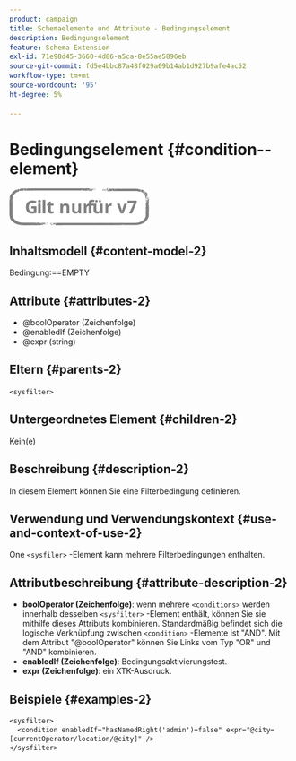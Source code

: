 ```yaml
---
product: campaign
title: Schemaelemente und Attribute - Bedingungselement
description: Bedingungselement
feature: Schema Extension
exl-id: 71e98d45-3660-4d86-a5ca-8e55ae5896eb
source-git-commit: fd5e4bbc87a48f029a09b14ab1d927b9afe4ac52
workflow-type: tm+mt
source-wordcount: '95'
ht-degree: 5%

---
```


# Bedingungselement {#condition--element}

![](../../../assets/v7-only.svg)

## Inhaltsmodell {#content-model-2}

Bedingung:==EMPTY

## Attribute {#attributes-2}

* @boolOperator (Zeichenfolge)
* @enabledIf (Zeichenfolge)
* @expr (string)

## Eltern {#parents-2}

`<sysfilter>`

## Untergeordnetes Element {#children-2}

Kein(e)

## Beschreibung {#description-2}

In diesem Element können Sie eine Filterbedingung definieren.

## Verwendung und Verwendungskontext {#use-and-context-of-use-2}

One `<sysfiler>`  -Element kann mehrere Filterbedingungen enthalten.

## Attributbeschreibung {#attribute-description-2}

* **boolOperator (Zeichenfolge)**: wenn mehrere `<conditions>` werden innerhalb desselben  `<sysfilter>` -Element enthält, können Sie sie mithilfe dieses Attributs kombinieren. Standardmäßig befindet sich die logische Verknüpfung zwischen `<condition>` -Elemente ist &quot;AND&quot;. Mit dem Attribut &quot;@boolOperator&quot; können Sie Links vom Typ &quot;OR&quot; und &quot;AND&quot; kombinieren.
* **enabledIf (Zeichenfolge)**: Bedingungsaktivierungstest.
* **expr (Zeichenfolge)**: ein XTK-Ausdruck.

## Beispiele {#examples-2}

```
<sysfilter>
  <condition enabledIf="hasNamedRight('admin')=false" expr="@city=[currentOperator/location/@city]" />
</sysfilter>
```
